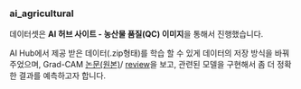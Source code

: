 ### ai_agricultural

데이터셋은 <strong>AI 허브 사이트 - 농산물 품질(QC) 이미지</strong>을 통해서 진행했습니다.

AI Hub에서 제공 받은 데이터(.zip형태)를 학습 할 수 있게 데이터의 저장 방식을 바꿔주었으며, Grad-CAM [논문(원본)](https://arxiv.org/pdf/1610.02391.pdf)/ [review](https://github.com/edenLee94/ai_agricultural/blob/main/grad_cam_review.md)을 보고, 관련된 모델을 구현해서 좀 더 정확한 결과를 예측하고자 합니다.


